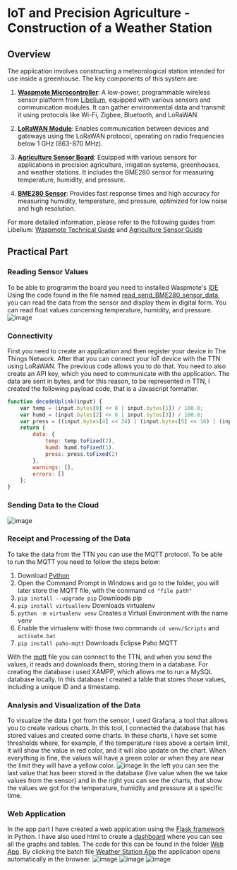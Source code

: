 # IoT and Precision Agriculture - Construction of a Weather Station

## Overview
The application involves constructing a meteorological station intended for use inside a greenhouse. The key components of this system are:

1. **[Waspmote Microcontroller](https://development.libelium.com/waspmote-technical-guide/hardware)**: A low-power, programmable wireless sensor platform from [Libelium](https://www.libelium.com/), equipped with various sensors and communication modules. It can gather environmental data and transmit it using protocols like Wi-Fi, Zigbee, Bluetooth, and LoRaWAN.

2. **[LoRaWAN Module](https://development.libelium.com/waspmote-technical-guide/lorawan-modules)**: Enables communication between devices and gateways using the LoRaWAN protocol, operating on radio frequencies below 1 GHz (863-870 MHz).

3. **[Agriculture Sensor Board](https://development.libelium.com/agriculture-sensor-guide/hardware)**: Equipped with various sensors for applications in precision agriculture, irrigation systems, greenhouses, and weather stations. It includes the BME280 sensor for measuring temperature, humidity, and pressure.

4. **[BME280 Sensor](https://development.libelium.com/agriculture-sensor-guide/sensors#temperature-humidity-and-pressure-sensor-bme280)**: Provides fast response times and high accuracy for measuring humidity, temperature, and pressure, optimized for low noise and high resolution.

For more detailed information, please refer to the following guides from Libelium: [Waspmote Technical Guide](https://development.libelium.com/waspmote-technical-guide) and [Agriculture Sensor Guide](https://development.libelium.com/agriculture-sensor-guide)

## Practical Part

### Reading Sensor Values
To be able to programm the board you need to installed Waspmote's [IDE](https://development.libelium.com/ide-user-guide)
Using the code found in the file named [read_send_BME280_sensor_data](https://github.com/Comebackerino/AgriWeatherStation/blob/main/read_send_BME280_sensor_data.cpp), you can read the data from the sensor and display them in digital form. You can read float values concerning temperature, humidity, and pressure.
![image](https://github.com/Comebackerino/AgriWeatherStation/assets/145468982/02eef3c9-6259-4609-b06d-fc2331b8c00e)

### Connectivity
First you need to create an application and then register your device in The Things Network. After that you can connect your IoT device with the TTN using LoRaWAN. The previous code allows you to do that. You need to also create an API key, which you need to communicate with the application.
The data are sent in bytes, and for this reason, to be represented in TTN, I created the following payload code, that is a Javascript formatter.
```js
function decodeUplink(input) {
    var temp = (input.bytes[0] << 8 | input.bytes[1]) / 100.0;
    var humd = (input.bytes[2] << 8 | input.bytes[3]) / 100.0;
    var press = ((input.bytes[4] << 24) | (input.bytes[5] << 16) | (input.bytes[6] << 8) | input.bytes[7]) / 100.0;
    return {
        data: {
            temp: temp.toFixed(2),
            humd: humd.toFixed(1),
            press: press.toFixed(2)
        },
        warnings: [],
        errors: []
    };
}
```
### Sending Data to the Cloud
![image](https://github.com/Comebackerino/AgriWeatherStation/assets/145468982/7fa41bb1-5b54-461d-a380-6034e0a4b8eb)

### Receipt and Processing of the Data
To take the data from the TTN you can use the MQTT protocol. To be able to run the MQTT you need to follow the steps below:
1. Download [Python](https://www.python.org/downloads/)
2. Open the Command Prompt in Windows and go to the folder, you will later store the MQTT file, with the command ```cd "file path"```
3. ```pip install --upgrade pip``` Downloads pip
4. ```pip install virtuallenv``` Downloads virtualenv
5. ```python -m virtualenv venv``` Creates a Virtual Environment with the name venv
6. Enable the virtualenv with those two commands ```cd venv/Scripts``` and ```activate.bat```
7. ```pip install paho-mqtt``` Downloads Eclipse Paho MQTT

With the [mqtt](https://github.com/Comebackerino/AgriWeatherStation/blob/main/mqtt.py) file you can connect to the TTN, and when you send the values, it reads and downloads them, storing them in a database. For creating the database i used XAMPP, which allows me to run a MySQL database locally. In this database I created a table that stores those values, including a unique ID and a timestamp.

### Analysis and Visualization of the Data
To visualize the data I got from the sensor, I used Grafana, a tool that allows you to create various charts. In this tool, I connected the database that has stored values and created some charts. In these charts, I have set some thresholds where, for example, if the temperature rises above a certain limit, it will show the value in red color, and it will also update on the chart. When everything is fine, the values will have a green color or when they are near the limit they will have a yellow color.
![image](https://github.com/Comebackerino/AgriWeatherStation/assets/145468982/931e66c6-6091-4979-9c81-0c873a48deb7)
In the left you can see the last value that has been stored in the database (live value when the we take values from the sensor) and in the right you can see the charts, that show the values we got for the temperature, humidity and pressure at a specific time.

### Web Application
In the app part I have created a web application using the [Flask framework](https://github.com/Comebackerino/AgriWeatherStation/blob/main/Web%20App/app.py) in Python. I have also used html to create a [dashboard](https://github.com/Comebackerino/AgriWeatherStation/blob/main/Web%20App/templates/dashboard.html) where you can see all the graphs and tables. The code for this can be found in the folder [Web App](https://github.com/Comebackerino/AgriWeatherStation/tree/main/Web%20App). By clicking the batch file [Weather Station App](https://github.com/Comebackerino/AgriWeatherStation/blob/main/Web%20App/Weather%20Station%20App.bat) the application opens automatically in the browser.
![image](https://github.com/Comebackerino/AgriWeatherStation/assets/145468982/ec36069d-eed9-4964-88a0-4690d53282a5)
![image](https://github.com/Comebackerino/AgriWeatherStation/assets/145468982/55aa6417-932b-4bb1-8fbd-3d7cf7f1c8f0)
![image](https://github.com/Comebackerino/AgriWeatherStation/assets/145468982/e23de892-59e8-4c7b-8d1e-e466d6f8b831)





